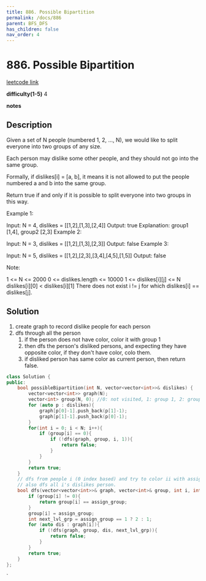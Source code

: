 ```yaml
---
title: 886. Possible Bipartition
permalink: /docs/886
parent: BFS_DFS
has_children: false
nav_order: 4
---
```

# 886. Possible Bipartition
[leetcode link](https://leetcode.com/problems/possible-bipartition/)

**difficulty(1-5)** 
4

**notes**   


## Description
Given a set of N people (numbered 1, 2, ..., N), we would like to split everyone into two groups of any size.

Each person may dislike some other people, and they should not go into the same group. 

Formally, if dislikes[i] = [a, b], it means it is not allowed to put the people numbered a and b into the same group.

Return true if and only if it is possible to split everyone into two groups in this way.

 

Example 1:

Input: N = 4, dislikes = [[1,2],[1,3],[2,4]]
Output: true
Explanation: group1 [1,4], group2 [2,3]
Example 2:

Input: N = 3, dislikes = [[1,2],[1,3],[2,3]]
Output: false
Example 3:

Input: N = 5, dislikes = [[1,2],[2,3],[3,4],[4,5],[1,5]]
Output: false
 

Note:

1 <= N <= 2000
0 <= dislikes.length <= 10000
1 <= dislikes[i][j] <= N
dislikes[i][0] < dislikes[i][1]
There does not exist i != j for which dislikes[i] == dislikes[j].

## Solution
1. create graph to record dislike people for each person
2. dfs through all the person
   1. if the person does not have color, color it with group 1
   2. then dfs the person's disliked persons, and expecting they have opposite color, if they don't have color, colo them.
   3. if disliked person has same color as current person, then return false. 
```c++
class Solution {
public:
    bool possibleBipartition(int N, vector<vector<int>>& dislikes) {
        vector<vector<int>> graph(N);
        vector<int> group(N, 0); //0: not visited, 1: group 1, 2: group2
        for (auto p : dislikes){
            graph[p[0]-1].push_back(p[1]-1);
            graph[p[1]-1].push_back(p[0]-1);
        }
        for(int i = 0; i < N; i++){
            if (group[i] == 0){
                if (!dfs(graph, group, i, 1)){
                    return false;
                }
            }
        }
        return true;
    }
    // dfs from people i (0 index based) and try to color ii with assign_group.
    // also dfs all i's dislikes person.
    bool dfs(vector<vector<int>>& graph, vector<int>& group, int i, int assign_group){
        if (group[i] != 0){
            return group[i] == assign_group;
        }
        group[i] = assign_group;
        int next_lvl_grp = assign_group == 1 ? 2 : 1;
        for (auto dis : graph[i]){
            if (!dfs(graph, group, dis, next_lvl_grp)){
                return false;
            }
        }
        return true;
    }
};
```

<!-- 
Default label
{: .label }

Blue label
{: .label .label-blue }

Stable
{: .label .label-green }

New release
{: .label .label-purple }

Coming soon
{: .label .label-yellow }

Deprecated
{: .label .label-red } -->
`